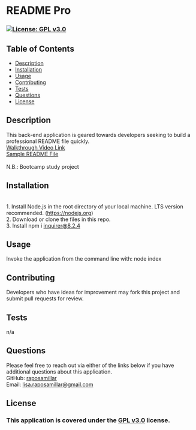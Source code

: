 # README Pro

  ### [![License: GPL v3.0](https://img.shields.io/badge/License-GPLv3-blue.svg)](https://www.gnu.org/licenses/gpl-3.0) 

  ## Table of Contents
  - [Description](#description)
  - [Installation](#installation)
  - [Usage](#usage)
  - [Contributing](#contributing)
  - [Tests](#tests)
  - [Questions](#questions)
  - [License](#license)

  ## Description 
  This back-end application is geared towards developers seeking to build a professional README file quickly.</br>
  <a href="https://drive.google.com/file/d/1L0tXZcY0VgQVan58HuvqVKbDvOCLYS3H/view?usp=sharing">Walkthrough Video Link</a></br>
  <a href="https://github.com/raposamillar/portfolio-generator">Sample README File</a><br><br>
  N.B.: Bootcamp study project
  
  ## Installation 
  </br>1. Install Node.js in the root directory of your local machine. LTS version recommended. (https://nodejs.org)</br>2. Download or clone the files in this repo.</br>3. Install npm i inquirer@8.2.4 
  
  ## Usage
  Invoke the application from the command line with: node index 

  ## Contributing 
  Developers who have ideas for improvement may fork this project and submit pull requests for review.

  ## Tests
  n/a

  ## Questions 
  Please feel free to reach out via either of the links below if you have additional questions about this application.</br>
  GitHub: <a href="https://github.com/raposamillar/">raposamillar</a></br>
  Email: lisa.raposamillar@gmail.com

  ## License
  ### This application is covered under the [GPL v3.0](https://choosealicense.com/licenses/gpl-3.0/) license.
  